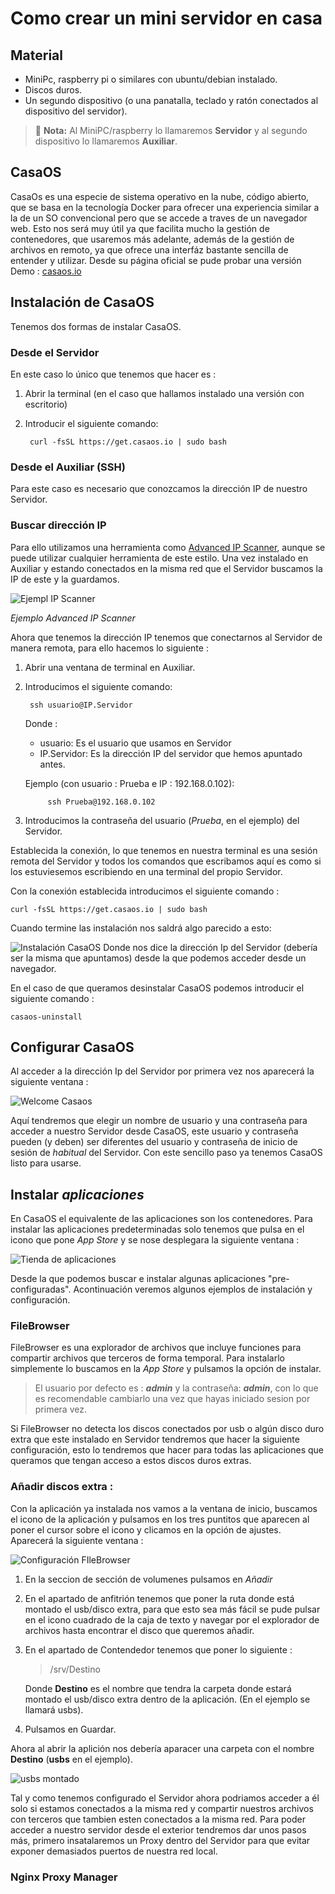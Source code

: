 # Como crear un mini servidor en casa

## Material
* MiniPc, raspberry pi o similares con ubuntu/debian instalado.
* Discos duros.
* Un segundo dispositivo (o una panatalla, teclado y ratón conectados al dispositivo del servidor).

>:memo: **Nota:** Al MiniPC/raspberry lo llamaremos **Servidor** y al segundo dispositivo lo llamaremos **Auxiliar**.

## CasaOS
CasaOs es una especie de sistema operativo en la nube, código abierto, que se basa en la tecnología Docker para ofrecer una experiencia similar a la de un SO convencional pero que se accede a traves de un navegador web. Esto nos será muy útil ya que facilita mucho la gestión de contenedores, que usaremos más adelante, además de la gestión de archivos en remoto, ya que ofrece una interfáz bastante sencilla de entender y utilizar.
Desde su página oficial se pude probar una versión Demo : [casaos.io](https://casaos.io)

## Instalación de CasaOS
Tenemos dos formas de instalar CasaOS.

### Desde el Servidor
En este caso lo único que tenemos que hacer es :

1. Abrir la terminal (en el caso que hallamos instalado una versión con escritorio)
2. Introducir el siguiente comando:

        curl -fsSL https://get.casaos.io | sudo bash

### Desde el Auxiliar (SSH)
Para este caso es necesario que conozcamos la dirección IP de nuestro Servidor.
### Buscar dirección IP
Para ello utilizamos una herramienta como [Advanced IP Scanner](https://www.advanced-ip-scanner.com/es/), aunque se puede utilizar cualquier herramienta de este estilo.
Una vez instalado en Auxiliar y estando conectados en la misma red que el Servidor buscamos la IP de este y la guardamos.

![Ejempl IP Scanner](/Imagenes/Ip_Scanner.png "Ejemplo IP Scanner")

*Ejemplo Advanced IP Scanner*

Ahora que tenemos la dirección IP tenemos que conectarnos al Servidor de manera remota, para ello hacemos lo siguiente :

1. Abrir una ventana de terminal en Auxiliar.
2. Introducimos el siguiente comando:

        ssh usuario@IP.Servidor
    Donde :
    
    * usuario: Es el usuario que usamos en Servidor
    * IP.Servidor: Es la dirección IP del servidor que hemos apuntado antes.

    Ejemplo (con usuario : Prueba e IP : 192.168.0.102):
            
            ssh Prueba@192.168.0.102
3. Introducimos la contraseña del usuario (*Prueba*, en el ejemplo) del Servidor.

Establecida la conexión, lo que tenemos en nuestra terminal es una sesión remota del Servidor y todos los comandos que escribamos aquí es como si los estuviesemos escribiendo en una terminal del propio Servidor.

Con la conexión establecida introducimos el siguiente comando :

    curl -fsSL https://get.casaos.io | sudo bash

Cuando termine las instalación nos saldrá algo parecido a esto:

![Instalación CasaOS](/Imagenes/Casaos_install.png)
Donde nos dice la dirección Ip del Servidor (debería ser la misma que apuntamos) desde la que podemos acceder desde un navegador.

En el caso de que queramos desinstalar CasaOS podemos introducir el siguiente comando :

    casaos-uninstall

## Configurar CasaOS

Al acceder a la dirección Ip del Servidor por primera vez nos aparecerá la siguiente ventana :

![Welcome Casaos](/Imagenes/casaos_welcome.png)

Aquí tendremos que elegir un nombre de usuario y una contraseña para acceder a nuestro Servidor desde CasaOS, este usuario y contraseña pueden (y deben) ser diferentes del usuario y contraseña de inicio de sesión de *habitual* del Servidor. Con este sencillo paso ya tenemos CasaOS listo para usarse.

## Instalar *aplicaciones*

En CasaOS el equivalente de las aplicaciones son los contenedores. Para instalar las aplicaciones predeterminadas solo tenemos que pulsa en el icono que pone *App Store* y se nose desplegara la siguiente ventana :

![Tienda de aplicaciones](/Imagenes/AppStore_CasaOS.png)

Desde la que podemos buscar e instalar algunas aplicaciones "pre-configuradas".
Acontinuación veremos algunos ejemplos de instalación y configuración.

### FileBrowser

FileBrowser es una explorador de archivos que incluye funciones para compartir archivos que terceros de forma temporal. Para instalarlo simplemente lo buscamos en la *App Store* y pulsamos la opción de instalar.

>El usuario por defecto es : ***admin*** y la contraseña: ***admin***, con lo que es recomendable cambiarlo una vez que hayas iniciado sesion por primera vez.

Si FileBrowser no detecta los discos conectados por usb o algún disco duro extra que este instalado en Servidor tendremos que hacer la siguiente configuración, esto lo tendremos que hacer para todas las aplicaciones que queramos que tengan acceso a estos discos duros extras.

### Añadir discos extra :

Con la aplicación ya instalada nos vamos a la ventana de inicio, buscamos el icono de la aplicación y pulsamos en los tres puntitos que aparecen al poner el cursor sobre el icono y clicamos en la opción de ajustes. Aparecerá la siguiente ventana :

![Configuración FIleBrowser](/Imagenes/FileBrowser_conf.png)

1. En la seccion de sección de volumenes pulsamos en *Añadir*
2. En el apartado de anfitrión tenemos que poner la ruta donde está montado el usb/disco extra, para que esto sea más fácil se pude pulsar en el icono cuadrado de la caja de texto y navegar por el explorador de archivos hasta encontrar el disco que queremos añadir.
3. En el apartado de Contendedor tenemos que poner lo siguiente :
    >/srv/Destino
    
    Donde **Destino** es el nombre que tendra la carpeta donde estará montado el usb/disco extra dentro de la aplicación. (En el ejemplo se llamará usbs).
4. Pulsamos en Guardar.

Ahora al abrir la aplición nos debería aparacer una carpeta con el nombre **Destino** (**usbs** en el ejemplo).

![usbs montado](/Imagenes/File_USB.png)

Tal y como tenemos configurado el Servidor ahora podriamos acceder a él solo si estamos conectados a la misma red y compartir nuestros archivos con terceros que tambien esten conectados a la misma red. Para poder acceder a nuestro servidor desde el exterior tendremos dar unos pasos más, primero insatalaremos un Proxy dentro del Servidor para que evitar exponer demasiados puertos de nuestra red local.

### Nginx Proxy Manager

